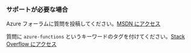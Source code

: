 ### サポートが必要な場合

Azure フォーラムに質問を投稿してください。[MSDN にアクセス](http://go.microsoft.com/fwlink/?LinkId=780719)

質問に `azure-functions` というキーワードのタグを付けてください。[Stack Overflow にアクセス](http://stackoverflow.com/questions/tagged/azure-functions)

<!---HONumber=AcomDC_0912_2016-->
